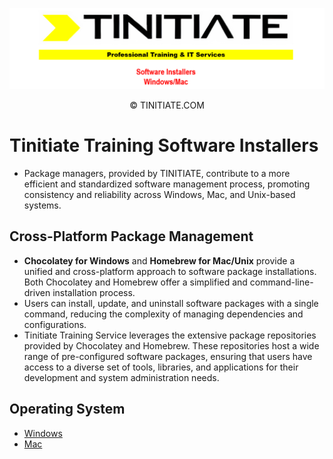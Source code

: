 ![Tinitiate Software Installers Image](tinitiate_software_installers.png)
<center>&copy; TINITIATE.COM</center>

# Tinitiate Training Software Installers
* Package managers, provided by TINITIATE, contribute to a more efficient and standardized software management process, promoting consistency and reliability across Windows, Mac, and Unix-based systems.

## Cross-Platform Package Management
* **Chocolatey for Windows** and **Homebrew for Mac/Unix** provide a unified and cross-platform approach to software package installations. Both Chocolatey and Homebrew offer a simplified and command-line-driven installation process.
* Users can install, update, and uninstall software packages with a single command, reducing the complexity of managing dependencies and configurations.
* Tinitiate Training Service leverages the extensive package repositories provided by Chocolatey and Homebrew. These repositories host a wide range of pre-configured software packages, ensuring that users have access to a diverse set of tools, libraries, and applications for their development and system administration needs.

## Operating System
* [Windows](./windows/)
* [Mac](./mac)